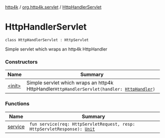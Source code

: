 [http4k](../../index.md) / [org.http4k.servlet](../index.md) / [HttpHandlerServlet](./index.md)

# HttpHandlerServlet

`class HttpHandlerServlet : HttpServlet`

Simple servlet which wraps an http4k HttpHandler

### Constructors

| Name | Summary |
|---|---|
| [&lt;init&gt;](-init-.md) | Simple servlet which wraps an http4k HttpHandler`HttpHandlerServlet(handler: `[`HttpHandler`](../../org.http4k.core/-http-handler.md)`)` |

### Functions

| Name | Summary |
|---|---|
| [service](service.md) | `fun service(req: HttpServletRequest, resp: HttpServletResponse): `[`Unit`](https://kotlinlang.org/api/latest/jvm/stdlib/kotlin/-unit/index.html) |
